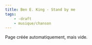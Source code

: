 ```yaml
---
title: Ben E. King - Stand by me
tags:
    - -draft
    - musique/chanson
---
```


Page créée automatiquement, mais vide.

